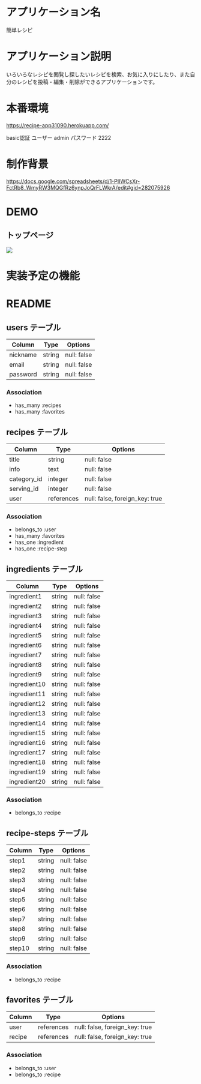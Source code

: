 # アプリケーション名
簡単レシピ

# アプリケーション説明
いろいろなレシピを閲覧し探したいレシピを検索、お気に入りにしたり、また自分のレシピを投稿・編集・削除ができるアプリケーションです。

# 本番環境
https://recipe-app31090.herokuapp.com/

basic認証 
  ユーザー admin 
  パスワード 2222

# 制作背景

https://docs.google.com/spreadsheets/d/1-PIIWCsXr-FctRb8_WmyRW3MQGfRz6ynpJoQrFLWkrA/edit#gid=282075926

# DEMO

## トップページ
<img src="recipe-toppage.png">

# 実装予定の機能




# README

## users テーブル

| Column     | Type   | Options     |
| ---------- | ------ | ----------- |
| nickname   | string | null: false |
| email      | string | null: false |
| password   | string | null: false |

### Association

- has_many :recipes
- has_many :favorites

## recipes テーブル

| Column      | Type       | Options                        |
| ----------- | ---------- | ------------------------------ |
| title       | string     | null: false                    |
| info        | text       | null: false                    |
| category_id | integer    | null: false                    |
| serving_id  | integer    | null: false                    |
| user        | references | null: false, foreign_key: true |

### Association

- belongs_to :user
- has_many :favorites
- has_one :ingredient
- has_one :recipe-step

## ingredients テーブル

| Column       | Type   | Options     |
| ------------ | ------ | ----------- |
| ingredient1  | string | null: false |
| ingredient2  | string | null: false |
| ingredient3  | string | null: false |
| ingredient4  | string | null: false |
| ingredient5  | string | null: false |
| ingredient6  | string | null: false |
| ingredient7  | string | null: false |
| ingredient8  | string | null: false |
| ingredient9  | string | null: false |
| ingredient10 | string | null: false |
| ingredient11 | string | null: false |
| ingredient12 | string | null: false |
| ingredient13 | string | null: false |
| ingredient14 | string | null: false |
| ingredient15 | string | null: false |
| ingredient16 | string | null: false |
| ingredient17 | string | null: false |
| ingredient18 | string | null: false |
| ingredient19 | string | null: false |
| ingredient20 | string | null: false |

### Association

- belongs_to :recipe

## recipe-steps テーブル

| Column | Type   | Options     |
| ------ | ------ | ----------- |
| step1  | string | null: false |
| step2  | string | null: false |
| step3  | string | null: false |
| step4  | string | null: false |
| step5  | string | null: false |
| step6  | string | null: false |
| step7  | string | null: false |
| step8  | string | null: false |
| step9  | string | null: false |
| step10 | string | null: false |

### Association

- belongs_to :recipe

## favorites テーブル

| Column   | Type       | Options                        |
| -------- | ---------- | ------------------------------ |
| user     | references | null: false, foreign_key: true |
| recipe   | references | null: false, foreign_key: true |

### Association

- belongs_to :user
- belongs_to :recipe
